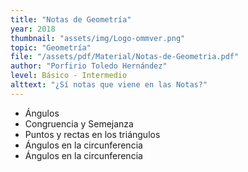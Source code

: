 ```yaml
---
title: "Notas de Geometría"
year: 2018
thumbnail: "assets/img/Logo-ommver.png"
topic: "Geometría"
file: "/assets/pdf/Material/Notas-de-Geometria.pdf"
author: "Porfirio Toledo Hernández"
level: Básico - Intermedio
alttext: "¿Sí notas que viene en las Notas?"
---
```


<ul class="list-group list-group-flush">
  <li class="list-group-item">Ángulos</li>
  <li class="list-group-item">Congruencia y Semejanza</li>
  <li class="list-group-item">Puntos y rectas en los triángulos</li>
  <li class="list-group-item">Ángulos en la circunferencia</li>
  <li class="list-group-item">Ángulos en la circunferencia</li>
</ul>